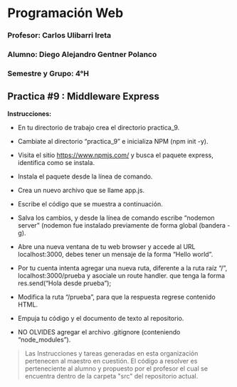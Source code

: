 # Programación Web



### Profesor: Carlos Ulibarri Ireta

### Alumno: Diego Alejandro Gentner Polanco

### Semestre y Grupo: 4°H



## Practica #9 : Middleware Express

**Instrucciones:**

- En tu directorio de trabajo crea el directorio practica_9.
- Cambiate al directorio “practica_9” e inicializa NPM (npm init -y).
- Visita el sitio https://www.npmjs.com/ y busca el paquete express, identifica como se instala.
- Instala el paquete desde la línea de comando.
- Crea un nuevo archivo que se llame app.js.
- Escribe el código que se muestra a continuación.


- Salva los cambios, y desde la línea de comando escribe “nodemon server” (nodemon fue instalado previamente de forma global (bandera -g).
- Abre una nueva ventana de tu web browser y accede al URL localhost:3000, debes tener un mensaje de la forma “Hello world”.
- Por tu cuenta intenta agregar una nueva ruta, diferente a la ruta raíz “/”, localhost:3000/prueba y asociale un route handler. que tenga la forma res.send(“Hola desde prueba”);
- Modifica la ruta “/prueba”, para que la respuesta regrese contenido HTML.
- Empuja tu código y el documento de texto al repositorio.
- NO OLVIDES agregar el archivo .gitignore (conteniendo “node_modules”).


> Las Instrucciones y tareas generadas en esta organización pertenecen al maestro en cuestión. El código a resolver es perteneciente al alumno y propuesto por el profesor el cual se encuentra dentro de la carpeta "src" del repositorio actual.